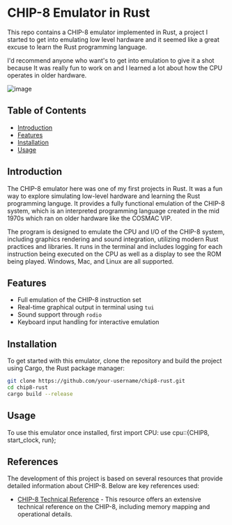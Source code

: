 # CHIP-8 Emulator in Rust

This repo contains a CHIP-8 emulator implemented in Rust, a project I started to get into emulating low level hardware and it seemed like a great excuse to learn the Rust programming language.

I'd recommend anyone who want's to get into emulation to give it a shot because It was really fun to work on and I learned a lot about how the CPU operates in older hardware.

![image](https://github.com/Nyanjah/Chip8/assets/65467278/32742f5a-6215-4a97-a93f-1fde69d6583c)

## Table of Contents
- [Introduction](#introduction)
- [Features](#features)
- [Installation](#installation)
- [Usage](#usage)

## Introduction
The CHIP-8 emulator here was one of my first projects in Rust. It was a fun way to explore simulating low-level hardware and learning the Rust programming languge.
It provides a fully functional emulation of the CHIP-8 system, which is an interpreted programming language created in the mid 1970s which ran on older hardware like the COSMAC VIP.

The program is designed to emulate the CPU and I/O of the CHIP-8 system, including graphics rendering and sound integration, utilizing modern Rust practices and libraries.
It runs in the terminal and includes logging for each instruction being executed on the CPU as well as a display to see the ROM being played.
Windows, Mac, and Linux are all supported.

## Features
- Full emulation of the CHIP-8 instruction set
- Real-time graphical output in terminal using `tui`
- Sound support through `rodio`
- Keyboard input handling for interactive emulation

## Installation
To get started with this emulator, clone the repository and build the project using Cargo, the Rust package manager:

```bash
git clone https://github.com/your-username/chip8-rust.git
cd chip8-rust
cargo build --release
```
## Usage
To use this emulator once installed, first import CPU:
use cpu::{CHIP8, start_clock, run};

## References

The development of this project is based on several resources that provide detailed information about CHIP-8. Below are key references used:

- [CHIP-8 Technical Reference](http://devernay.free.fr/hacks/chip8/C8TECH10.HTM#memmap) - This resource offers an extensive technical reference on the CHIP-8, including memory mapping and operational details.





